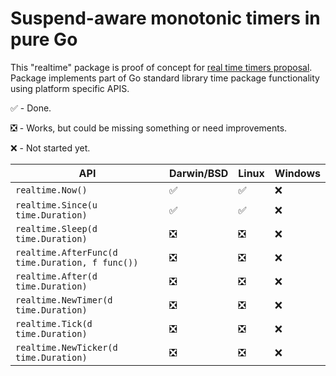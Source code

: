 # Suspend-aware monotonic timers in pure Go

This "realtime" package is proof of concept for [real time timers proposal](https://github.com/golang/go/issues/36141). Package implements part of Go standard library time package functionality using platform specific APIS.

✅ - Done.

❎ - Works, but could be missing something or need improvements.

❌ - Not started yet.

| API           | Darwin/BSD    |  Linux        | Windows
| ------------- | ------------- | ------------- |------------- |
| `realtime.Now()`                                | ✅️ | ✅️ | ❌ 
| `realtime.Since(u time.Duration)`               | ✅ | ✅️ | ❌ 
| `realtime.Sleep(d time.Duration)`               | ❎️ | ❎️ | ❌ 
| `realtime.AfterFunc(d time.Duration, f func())` | ❎️ | ❎ | ❌ 
| `realtime.After(d time.Duration)`               | ❎️ | ❎️ | ❌
| `realtime.NewTimer(d time.Duration)`            | ❎️ | ❎️ | ❌
| `realtime.Tick(d time.Duration)`                | ❎️ | ❎️ | ❌
| `realtime.NewTicker(d time.Duration)`           | ❎️ | ❎️ | ❌


